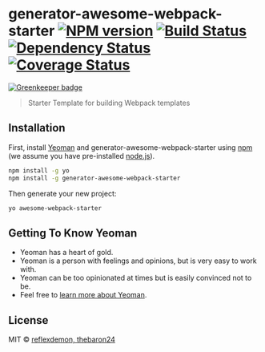 # generator-awesome-webpack-starter [![NPM version][npm-image]][npm-url] [![Build Status][travis-image]][travis-url] [![Dependency Status][daviddm-image]][daviddm-url] [![Coverage Status][covralls-image]][covralls-url]

[![Greenkeeper badge]([greenkeeper-image])]([greenkeeper-url])

> Starter Template for building Webpack templates

## Installation

First, install [Yeoman](http://yeoman.io) and generator-awesome-webpack-starter using [npm](https://www.npmjs.com/) (we assume you have pre-installed [node.js](https://nodejs.org/)).

```bash
npm install -g yo
npm install -g generator-awesome-webpack-starter
```

Then generate your new project:

```bash
yo awesome-webpack-starter
```

## Getting To Know Yeoman

 * Yeoman has a heart of gold.
 * Yeoman is a person with feelings and opinions, but is very easy to work with.
 * Yeoman can be too opinionated at times but is easily convinced not to be.
 * Feel free to [learn more about Yeoman](http://yeoman.io/).

## License

MIT © [reflexdemon, thebaron24]()


[npm-image]: https://badge.fury.io/js/generator-awesome-webpack-starter.svg
[npm-url]: https://npmjs.org/package/generator-awesome-webpack-starter
[travis-image]: https://travis-ci.org/rustydevs/generator-awesome-webpack-starter.svg?branch=master
[travis-url]: https://travis-ci.org/rustydevs/generator-awesome-webpack-starter
[daviddm-image]: https://david-dm.org/rustydevs/generator-awesome-webpack-starter.svg?theme=shields.io
[daviddm-url]: https://david-dm.org/rustydevs/generator-awesome-webpack-starter
[covralls-url]: https://coveralls.io/github/rustydevs/generator-awesome-webpack-starter?branch=master
[covralls-image]: https://coveralls.io/repos/github/rustydevs/generator-awesome-webpack-starter/badge.svg?branch=master
[greenkeeper-image]: https://badges.greenkeeper.io/rustydevs/generator-awesome-webpack-starter.svg
[greenkeeper-url]: https://greenkeeper.io/
